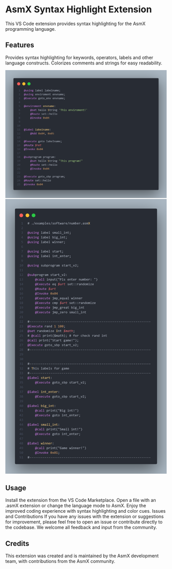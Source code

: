 # AsmX Syntax Highlight Extension
This VS Code extension provides syntax highlighting for the AsmX programming language.

## Features
Provides syntax highlighting for keywords, operators, labels and other language constructs.
Colorizes comments and strings for easy readability.

![EXAMPLE 1](examples/code.png)
![EXAMPLE 2](examples/code1.png)

## Usage
Install the extension from the VS Code Marketplace.
Open a file with an .asmX extension or change the language mode to AsmX.
Enjoy the improved coding experience with syntax highlighting and color cues.
Issues and Contributions
If you have any issues with the extension or suggestions for improvement, please feel free to open an issue or contribute directly to the codebase. We welcome all feedback and input from the community.

## Credits
This extension was created and is maintained by the AsmX development team, with contributions from the AsmX community.